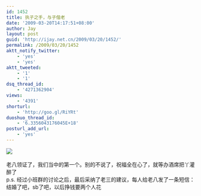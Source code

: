 ```yaml
---
id: 1452
title: 执子之手，与子偕老
date: '2009-03-20T14:17:51+08:00'
author: Jay
layout: post
guid: 'http://ijay.net.cn/2009/03/20/1452/'
permalink: /2009/03/20/1452
aktt_notify_twitter:
    - 'yes'
    - 'yes'
aktt_tweeted:
    - '1'
    - '1'
dsq_thread_id:
    - '4271362904'
views:
    - '4391'
shorturl:
    - 'http://goo.gl/RiYRt'
duoshuo_thread_id:
    - '6.3356043176045E+18'
posturl_add_url:
    - 'yes'
---
```


<img style="max-width: 800px;" src="http://www.jayxu.com/log/wp-content/uploads/2009/03/11780219344723470.jpg" /><br /><br />老八领证了，我们当中的第一个。别的不说了，祝福全在心了，就等办酒席把丫灌醉了<br />p.s. 经过小班群的讨论之后，最后采纳了老三的建议，每人给老八发了一条短信：结婚了吧，sb了吧，以后挣钱要两个人花